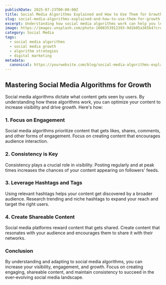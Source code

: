 ```yaml
---
publishDate: 2025-07-23T00:00:00Z
title: Social Media Algorithms Explained and How to Use Them for Growth
slug: social-media-algorithms-explained-and-how-to-use-them-for-growth
excerpt: Understanding how social media algorithms work can help you leverage them for business growth. Learn the key factors that influence social media visibility and engagement.
image: https://images.unsplash.com/photo-1600353912393-9d1b05a365b4?crop=entropy&cs=tinysrgb&fit=max&ixid=MnwzNjQzOXwwfDF8c2VhcmNofDk5fHxiYXNlZCBpbi1zb2NpYWwtYXBwJTIwYWxnb3JpdGhtfGVufDB8fHx8fDE2NzYzNzYzOTI&ixlib=rb-1.2.1&q=80&w=1080
category: Social Media
tags:
  - social media algorithms
  - social media growth
  - algorithm strategies
  - digital marketing
metadata:
  canonical: https://yourwebsite.com/blog/social-media-algorithms-explained-and-how-to-use-them-for-growth
---
```


## Mastering Social Media Algorithms for Growth

Social media algorithms dictate what content gets seen by users. By understanding how these algorithms work, you can optimize your content to increase visibility and drive growth. Here's how:

### 1. **Focus on Engagement**
Social media algorithms prioritize content that gets likes, shares, comments, and other forms of engagement. Focus on creating content that encourages audience interaction.

### 2. **Consistency is Key**
Consistency plays a crucial role in visibility. Posting regularly and at peak times increases the chances of your content appearing on followers' feeds.

### 3. **Leverage Hashtags and Tags**
Using relevant hashtags helps your content get discovered by a broader audience. Research trending and niche hashtags to expand your reach and target the right users.

### 4. **Create Shareable Content**
Social media platforms reward content that gets shared. Create content that resonates with your audience and encourages them to share it with their networks.

### Conclusion
By understanding and adapting to social media algorithms, you can increase your visibility, engagement, and growth. Focus on creating engaging, shareable content, and maintain consistency to succeed in the ever-evolving social media landscape.
